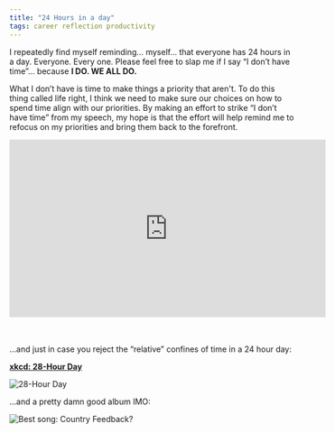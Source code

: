 ```yaml
---
title: "24 Hours in a day"
tags: career reflection productivity
---
```


I repeatedly find myself reminding… myself… that everyone has 24 hours in a day. Everyone. Every one. Please feel free to slap me if I say “I don’t have time”… because **I DO. WE ALL DO.**

What I don’t have is time to make things a priority that aren't. To do this thing called life right, I think we need to make sure our choices on how to spend time align with our priorities. By making an effort to strike “I don’t have time” from my speech, my hope is that the effort will help remind me to refocus on my priorities and bring them back to the forefront.

<iframe width="560" height="315" src="https://www.youtube.com/embed/n3kNlFMXslo" title="YouTube video player" frameborder="0" allow="accelerometer; autoplay; clipboard-write; encrypted-media; gyroscope; picture-in-picture; web-share" allowfullscreen></iframe>

<br /><br />
…and just in case you reject the “relative” confines of time in a 24 hour day:

[**xkcd: 28-Hour Day**](https://xkcd.com/320/)

![28-Hour Day](https://imgs.xkcd.com/comics/28_hour_day.png)

…and a pretty damn good album IMO:

![Best song: Country Feedback?](https://cdn-images-1.medium.com/max/2000/1*hyZ6hlH6neVpxlOhkS9U-Q.jpeg)
